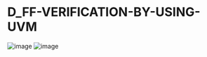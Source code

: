# D_FF-VERIFICATION-BY-USING-UVM
![image](https://github.com/user-attachments/assets/92a00036-a1d1-4551-8d79-3a0a09851475)
![image](https://github.com/user-attachments/assets/fc328bbc-c7b5-47bb-aff9-e754c4218af7)
